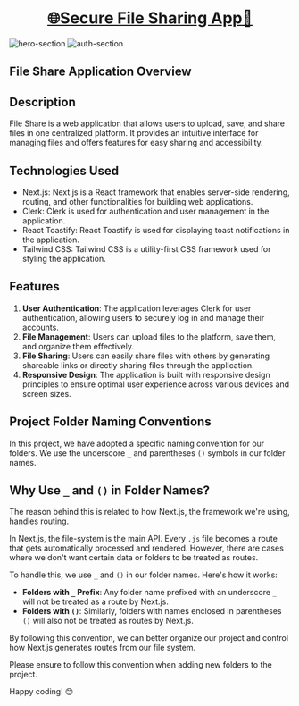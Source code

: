 # <div align='center'> [🌐Secure File Sharing App🚀](https://file-share-next.vercel.app/) </div>

![hero-section](https://github.com/SaadMahi/84-File-Sharing-App/assets/117567622/c7253a9f-18c4-4089-82fd-dff52978f737)
![auth-section](https://github.com/SaadMahi/84-File-Sharing-App/assets/117567622/edf40484-a894-47d2-8f1d-6b98320d5843)

## File Share Application Overview

## Description

File Share is a web application that allows users to upload, save, and share files in one centralized platform. It provides an intuitive interface for managing files and offers features for easy sharing and accessibility.

## Technologies Used

- Next.js: Next.js is a React framework that enables server-side rendering, routing, and other functionalities for building web applications.
- Clerk: Clerk is used for authentication and user management in the application.
- React Toastify: React Toastify is used for displaying toast notifications in the application.
- Tailwind CSS: Tailwind CSS is a utility-first CSS framework used for styling the application.

## Features

1. **User Authentication**: The application leverages Clerk for user authentication, allowing users to securely log in and manage their accounts.
2. **File Management**: Users can upload files to the platform, save them, and organize them effectively.
3. **File Sharing**: Users can easily share files with others by generating shareable links or directly sharing files through the application.
4. **Responsive Design**: The application is built with responsive design principles to ensure optimal user experience across various devices and screen sizes.

## Project Folder Naming Conventions

In this project, we have adopted a specific naming convention for our folders. We use the underscore `_` and parentheses `()` symbols in our folder names.

## Why Use `_` and `()` in Folder Names?

The reason behind this is related to how Next.js, the framework we're using, handles routing.

In Next.js, the file-system is the main API. Every `.js` file becomes a route that gets automatically processed and rendered. However, there are cases where we don't want certain data or folders to be treated as routes.

To handle this, we use `_` and `()` in our folder names. Here's how it works:

- **Folders with `_` Prefix**: Any folder name prefixed with an underscore `_` will not be treated as a route by Next.js.
- **Folders with `()`**: Similarly, folders with names enclosed in parentheses `()` will also not be treated as routes by Next.js.

By following this convention, we can better organize our project and control how Next.js generates routes from our file system.

Please ensure to follow this convention when adding new folders to the project.

Happy coding! 😊
